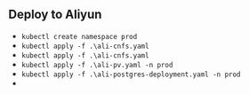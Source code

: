 ## Deploy to Aliyun

- `kubectl create namespace prod`
- `kubectl apply -f .\ali-cnfs.yaml`
- `kubectl apply -f .\ali-cnfs.yaml`
- `kubectl apply -f .\ali-pv.yaml -n prod`
- `kubectl apply -f .\ali-postgres-deployment.yaml -n prod`
- 